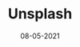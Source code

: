 ---
title: "Unsplash"
link: https://www.figma.com/community/plugin/738454987945972471/Unsplash
description: Insert beautiful images from Unsplash straight into your designs.
tags: [figma plugin]
date: 08-05-2021
---
